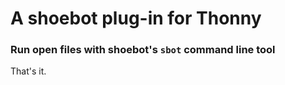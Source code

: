 # A shoebot plug-in for Thonny

### Run open files with shoebot's `sbot` command line tool

That's it.